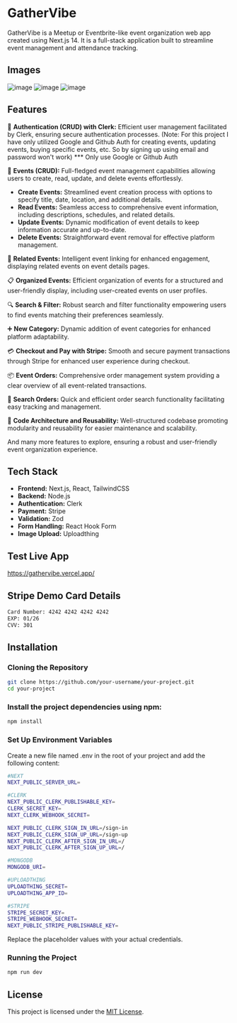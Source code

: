 # GatherVibe

GatherVibe is a Meetup or Eventbrite-like event organization web app created using Next.js 14. It is a full-stack application built to streamline event management and attendance tracking.

## Images
![image](https://github.com/KARNB24/gathervibe/assets/59581104/ba3fb898-a874-48ea-b92d-a349753654e0)
![image](https://github.com/KARNB24/gathervibe/assets/59581104/a0afb115-8db4-4677-9d96-3b1260eb57f6)
![image](https://github.com/KARNB24/gathervibe/assets/59581104/c7fe266a-561c-49f4-bfbc-664f7460e693)



## Features

🔐 **Authentication (CRUD) with Clerk:** Efficient user management facilitated by Clerk, ensuring secure authentication processes. 
    (Note: For this project I have only utilized Google and Github Auth for creating events, updating events, buying specific events, etc. So by signing up using email and password won't work)
    *** Only use Google or Github Auth

📅 **Events (CRUD):** Full-fledged event management capabilities allowing users to create, read, update, and delete events effortlessly.

- **Create Events:** Streamlined event creation process with options to specify title, date, location, and additional details.
- **Read Events:** Seamless access to comprehensive event information, including descriptions, schedules, and related details.
- **Update Events:** Dynamic modification of event details to keep information accurate and up-to-date.
- **Delete Events:** Straightforward event removal for effective platform management.

🔗 **Related Events:** Intelligent event linking for enhanced engagement, displaying related events on event details pages.

📋 **Organized Events:** Efficient organization of events for a structured and user-friendly display, including user-created events on user profiles.

🔍 **Search & Filter:** Robust search and filter functionality empowering users to find events matching their preferences seamlessly.

➕ **New Category:** Dynamic addition of event categories for enhanced platform adaptability.

💳 **Checkout and Pay with Stripe:** Smooth and secure payment transactions through Stripe for enhanced user experience during checkout.

📦 **Event Orders:** Comprehensive order management system providing a clear overview of all event-related transactions.

🔎 **Search Orders:** Quick and efficient order search functionality facilitating easy tracking and management.

🔧 **Code Architecture and Reusability:** Well-structured codebase promoting modularity and reusability for easier maintenance and scalability.

And many more features to explore, ensuring a robust and user-friendly event organization experience.

## Tech Stack

- **Frontend:** Next.js, React, TailwindCSS
- **Backend:** Node.js
- **Authentication:** Clerk
- **Payment:** Stripe
- **Validation:** Zod
- **Form Handling:** React Hook Form
- **Image Upload:** Uploadthing

## Test Live App
https://gathervibe.vercel.app/

## Stripe Demo Card Details
```bash
Card Number: 4242 4242 4242 4242
EXP: 01/26
CVV: 301
```

## Installation

### Cloning the Repository

```bash
git clone https://github.com/your-username/your-project.git
cd your-project
```

### Install the project dependencies using npm:
```bash
npm install
```

### Set Up Environment Variables
Create a new file named .env in the root of your project and add the following content:
```bash
#NEXT
NEXT_PUBLIC_SERVER_URL=

#CLERK
NEXT_PUBLIC_CLERK_PUBLISHABLE_KEY=
CLERK_SECRET_KEY=
NEXT_CLERK_WEBHOOK_SECRET=

NEXT_PUBLIC_CLERK_SIGN_IN_URL=/sign-in
NEXT_PUBLIC_CLERK_SIGN_UP_URL=/sign-up
NEXT_PUBLIC_CLERK_AFTER_SIGN_IN_URL=/
NEXT_PUBLIC_CLERK_AFTER_SIGN_UP_URL=/

#MONGODB
MONGODB_URI=

#UPLOADTHING
UPLOADTHING_SECRET=
UPLOADTHING_APP_ID=

#STRIPE
STRIPE_SECRET_KEY=
STRIPE_WEBHOOK_SECRET=
NEXT_PUBLIC_STRIPE_PUBLISHABLE_KEY=
```
Replace the placeholder values with your actual credentials.

### Running the Project
```bash
npm run dev
```
## License

This project is licensed under the [MIT License](LICENSE).
